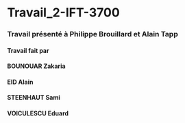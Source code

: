 # Travail_2-IFT-3700

### Travail présenté à Philippe Brouillard et Alain Tapp

#### Travail fait par
#### BOUNOUAR Zakaria
#### EID Alain
#### STEENHAUT Sami 
#### VOICULESCU Eduard


